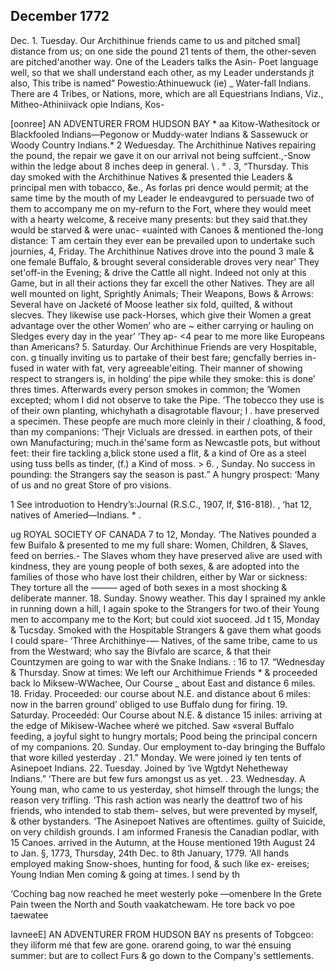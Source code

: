 ## December 1772

Dec. 1. Tuesday. Our Archithinue friends came to us and pitched 
smal] distance from us; on one side the pound 21 tents of them, the 
other-seven are pitched'another way. One of the Leaders talks the Asin- 
Poet language well, so that we shall understand each other, as my Leader 
understands jt also, This tribe is named” Powestio:Athinuewuck (ie) _ 
Water-fall Indians. There are 4 Tribes, or Nations, more, which are all 
Equestrians Indians, Viz., Mitheo-Athiniivack opie Indians, Kos- 
    
   
    
[oonree] AN ADVENTURER FROM HUDSON BAY * aa 
Kitow-Wathesitock or Blackfooled Indians—Pegonow or Muddy-water 
Indians & Sassewuck or Woody Country Indians.* 
2 Weduesday. The Archithinue Natives repairing the pound, the 
repair we gave it on our arrival not being suffcient.,-Snow within the 
ledge about 8 inches deep in general. \ . ° . 
3, “Thursday. This day smoked with the Archithinue Natives & 
presented thie Leaders & principal men with tobacco, &e., As forlas pri 
dence would permit; at the same time by the mouth of my Leader Ie 
endeavgured to persuade two of them to accompany me on my-refurn 
to the Fort, where they would meet with a hearty welcome, & receive 
many presents: but they said that.they would be starved & were unac- 
«uainted with Canoes & mentioned the-long distance: T am certain they 
ever ean be prevailed upon to undertake such journies, 
4, Friday. The Archithinue Natives drove into the pound 3 male 
& one female Buffalo, & brought several considerable droves very near’ 
They set'off-in the Evening; & drive the Cattle all night. Indeed not 
only at this Game, but in all their actions they far excell the other 
Natives. They are all well mounted on light, Sprightly Animals; Their 
Weapons, Bows & Arrows: Several have on Jacketé of Moose leather 
six fold, quilted, & without slecves. They likewise use pack-Horses, 
which give their Women a great advantage over the other Women’ who are ~ 
either carrying or hauling on Sledges every day in the year’ ‘They ap- <4 
pear to me more like Europeans than Americans? 
5. Saturday. Our Archithinue Friends are very Hospitable, con. g 
tinually inviting us to partake of their best fare; gencfally berries in- 
fused in water with fat, very agreeable'eiting. Their manner of showing 
respect to strangers is, in holding’ the pipe while they smoke: this is 
done’ thres times. Afterwards every person smokes in common; the 
‘Women excepted; whom I did not observe to take the Pipe. ‘The tobecco 
they use is of their own planting, whichyhath a disagrotable flavour; I 
. have preserved a specimen. These peopfe are much more cleinly in their / 
cloathing, & food, than my companions: ‘Thejr Vicluals are dressed. in 
earthen pots, of their own Manufacturing; much.in thé'same form as 
Newcastle pots, but without feet: their fire tackling a,blick stone used 
a flit, & a kind of Ore as a steel using tuss bells as tinder, (f.) a 
Kind of moss. > 
6. , Sunday. No success in pounding: the Strangers say the season 
is past.” A hungry prospect: ‘Many of us and no great Store of pro 
visions. 
      
1 See introduotion to Hendry’s:Journal (R.S.C., 1907, If, $16-818). , 
‘hat 12, natives of Ameried—Indians. * . 
  
ug ROYAL SOCIETY OF CANADA 
7 to 12, Monday. ‘The Natives pounded a few Buifalo & presented 
to me my full share: Women, Children, & Slaves, feed on berries.- The 
Slaves whom they have preserved alive are used with kindness, they are 
young people of both sexes, & are adopted into the families of those who 
have lost their children, either by War or sickness: They torture all the ——— 
aged of both sexes in a most shocking & deliberate manner. 
18. Sunday. Snowy weather. This day I sprained my ankle in 
running down a hill, I again spoke to the Strangers for two.of their 
Young men to accompany me to the Kort; but could xiot suoceed. 
Jd t 15, Monday & Tucsday. Smoked with the Hospitable 
Strangers & gave them what goods I could spare- ‘Three Archithinye-— 
Natives, of the same tribe, came to us from the Westward; who say the 
Bivfalo are scarce, & that their Countzymen are going to war with the 
Snake Indians. : 
16 to 17. “Wednesday & Thursday. Snow at times: We left our 
Archithimue Friends * & proceeded back lo Miksew-WWachee, Our Course _ 
about East and distance 6 miles. 
18. Friday. Proceeded: our course about N.E. and distance about 
6 miles: now in the barren ground’ obliged to use Buffalo dung for 
firing. 
19. Saturday. Proceedéd: Our Course about N.E. & distance 15 
iniles: arriving at the edge of Mikisew-Wachee wheré we pitched. Saw 
«sveral Buffalo feeding, a joyful sight to hungry mortals; Pood being 
the principal concern of my companions. 
20. Sunday. Our employment to-day bringing the Buffalo that 
wore killed yesterday . 
21." Monday. We were joined iy ten tents of Asinepoet Indians. 
22. Tuesday. Joined by ‘ive Wgtdyt Nehetheway Indians.” ‘There 
are but few furs amongst us as yet. . 
23. Wednesday. A Young man, who came to us yesterday, shot 
himself through the lungs; the reason very trifling. ‘This rash action 
was nearly the deattrof two of his friends, who intended to stab them- 
selves, but were prevented by myself, & other bystanders. ‘The Asinepoet 
Natives are oftentimes. guilty of Suicide, on very childish grounds. I 
am informed Franesis the Canadian podlar, with 15 Canoes. arrived in 
the Autumn, at the House mentioned 19th August 
24 to Jan. §, 1773, Thursday, 24th Dec. to 8th January, 1779. ‘All 
hands employed making Snow-shoes, hunting for food, & such like ex- 
ereises; Young Indian Men coming & going at times. I send by th 
  
  
    
‘Coching bag now reached he meet westerly poke —omenbere In the Grete Pain tween the North and South vaakatchewam. He tore back vo poe taewatee 
 
    
IavneeE] AN ADVENTURER FROM HUDSON BAY ns 
presents of Tobgceo: they iliform mé that few are gone. orarend going, 
to war thé ensuing summer: but are to collect Furs & go down to the 
Company's settlements. 
